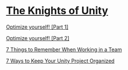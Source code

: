 # [The Knights of Unity](http://blog.theknightsofunity.com/)

[Optimize yourself! [Part 1]](http://blog.theknightsofunity.com/optimize-part-1/)

[Optimize yourself! [Part 2]](http://blog.theknightsofunity.com/optimize-part-2/)

[7 Things to Remember When Working in a Team](http://blog.theknightsofunity.com/7-things-to-remember-when-working-in-a-team/)

[7 Ways to Keep Your Unity Project Organized](http://blog.theknightsofunity.com/7-ways-keep-unity-project-organized/)



 